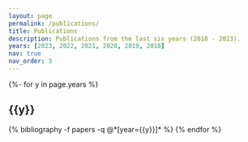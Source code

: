 ```yaml
---
layout: page
permalink: /publications/
title: Publications
description: Publications from the last six years (2018 - 2023).
years: [2023, 2022, 2021, 2020, 2019, 2018]
nav: true
nav_order: 3
---
```

<!-- _pages/publications.md -->
<div class="publications">

{%- for y in page.years %}
  <h2 class="year">{{y}}</h2>
  {% bibliography -f papers -q @*[year={{y}}]* %}
{% endfor %}

</div>
